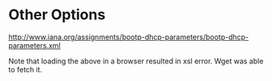 <!-- TITLE: Dhcp -->
<!-- SUBTITLE: A quick summary of Dhcp -->

# Other Options
http://www.iana.org/assignments/bootp-dhcp-parameters/bootp-dhcp-parameters.xml

Note that loading the above in a browser resulted in xsl error.  Wget was able to fetch it.